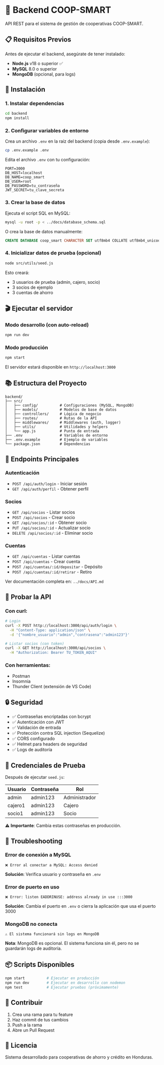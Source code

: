 # 🏦 Backend COOP-SMART

API REST para el sistema de gestión de cooperativas COOP-SMART.

## 📋 Requisitos Previos

Antes de ejecutar el backend, asegúrate de tener instalado:

- **Node.js** v18 o superior ✅
- **MySQL** 8.0 o superior
- **MongoDB** (opcional, para logs)

## 🚀 Instalación

### 1. Instalar dependencias

```bash
cd backend
npm install
```

### 2. Configurar variables de entorno

Crea un archivo `.env` en la raíz del backend (copia desde `.env.example`):

```bash
cp .env.example .env
```

Edita el archivo `.env` con tu configuración:

```env
PORT=3000
DB_HOST=localhost
DB_NAME=coop_smart
DB_USER=root
DB_PASSWORD=tu_contraseña
JWT_SECRET=tu_clave_secreta
```

### 3. Crear la base de datos

Ejecuta el script SQL en MySQL:

```bash
mysql -u root -p < ../docs/database_schema.sql
```

O crea la base de datos manualmente:

```sql
CREATE DATABASE coop_smart CHARACTER SET utf8mb4 COLLATE utf8mb4_unicode_ci;
```

### 4. Inicializar datos de prueba (opcional)

```bash
node src/utils/seed.js
```

Esto creará:
- 3 usuarios de prueba (admin, cajero, socio)
- 3 socios de ejemplo
- 3 cuentas de ahorro

## 🎬 Ejecutar el servidor

### Modo desarrollo (con auto-reload)

```bash
npm run dev
```

### Modo producción

```bash
npm start
```

El servidor estará disponible en `http://localhost:3000`

## 📚 Estructura del Proyecto

```
backend/
├── src/
│   ├── config/          # Configuraciones (MySQL, MongoDB)
│   ├── models/          # Modelos de base de datos
│   ├── controllers/     # Lógica de negocio
│   ├── routes/          # Rutas de la API
│   ├── middlewares/     # Middlewares (auth, logger)
│   ├── utils/           # Utilidades y helpers
│   └── app.js           # Punto de entrada
├── .env                 # Variables de entorno
├── .env.example         # Ejemplo de variables
└── package.json         # Dependencias
```

## 🔌 Endpoints Principales

### Autenticación
- `POST /api/auth/login` - Iniciar sesión
- `GET /api/auth/perfil` - Obtener perfil

### Socios
- `GET /api/socios` - Listar socios
- `POST /api/socios` - Crear socio
- `GET /api/socios/:id` - Obtener socio
- `PUT /api/socios/:id` - Actualizar socio
- `DELETE /api/socios/:id` - Eliminar socio

### Cuentas
- `GET /api/cuentas` - Listar cuentas
- `POST /api/cuentas` - Crear cuenta
- `POST /api/cuentas/:id/depositar` - Depósito
- `POST /api/cuentas/:id/retirar` - Retiro

Ver documentación completa en: `../docs/API.md`

## 🧪 Probar la API

### Con curl:

```bash
# Login
curl -X POST http://localhost:3000/api/auth/login \
  -H "Content-Type: application/json" \
  -d '{"nombre_usuario":"admin","contrasena":"admin123"}'

# Listar socios (con token)
curl -X GET http://localhost:3000/api/socios \
  -H "Authorization: Bearer TU_TOKEN_AQUI"
```

### Con herramientas:
- Postman
- Insomnia
- Thunder Client (extensión de VS Code)

## 🔒 Seguridad

- ✅ Contraseñas encriptadas con bcrypt
- ✅ Autenticación con JWT
- ✅ Validación de entrada
- ✅ Protección contra SQL injection (Sequelize)
- ✅ CORS configurado
- ✅ Helmet para headers de seguridad
- ✅ Logs de auditoría

## 📝 Credenciales de Prueba

Después de ejecutar `seed.js`:

| Usuario | Contraseña | Rol |
|---------|------------|-----|
| admin | admin123 | Administrador |
| cajero1 | admin123 | Cajero |
| socio1 | admin123 | Socio |

⚠️ **Importante**: Cambia estas contraseñas en producción.

## 🐛 Troubleshooting

### Error de conexión a MySQL
```
❌ Error al conectar a MySQL: Access denied
```
**Solución**: Verifica usuario y contraseña en `.env`

### Error de puerto en uso
```
❌ Error: listen EADDRINUSE: address already in use :::3000
```
**Solución**: Cambia el puerto en `.env` o cierra la aplicación que usa el puerto 3000

### MongoDB no conecta
```
⚠️ El sistema funcionará sin logs en MongoDB
```
**Nota**: MongoDB es opcional. El sistema funciona sin él, pero no se guardarán logs de auditoría.

## 📦 Scripts Disponibles

```bash
npm start          # Ejecutar en producción
npm run dev        # Ejecutar en desarrollo con nodemon
npm test           # Ejecutar pruebas (próximamente)
```

## 🤝 Contribuir

1. Crea una rama para tu feature
2. Haz commit de tus cambios
3. Push a la rama
4. Abre un Pull Request

## 📄 Licencia

Sistema desarrollado para cooperativas de ahorro y crédito en Honduras.
